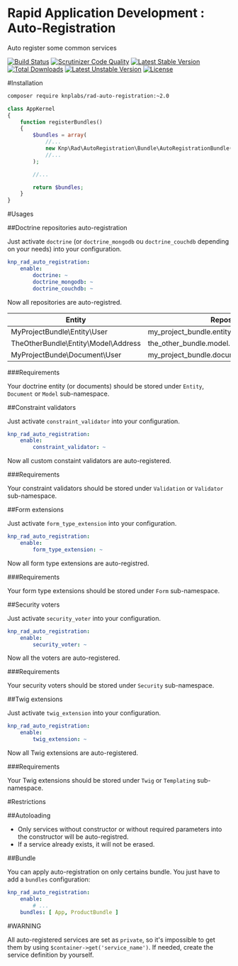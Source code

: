 Rapid Application Development : Auto-Registration
=================================================
Auto register some common services

[![Build Status](https://travis-ci.org/KnpLabs/rad-auto-registration.svg?branch=master)](https://travis-ci.org/KnpLabs/rad-auto-registration)
[![Scrutinizer Code Quality](https://scrutinizer-ci.com/g/KnpLabs/rad-auto-registration/badges/quality-score.png?b=master)](https://scrutinizer-ci.com/g/KnpLabs/rad-auto-registration/?branch=master)
[![Latest Stable Version](https://poser.pugx.org/knplabs/rad-auto-registration/v/stable)](https://packagist.org/packages/knplabs/rad-auto-registration) [![Total Downloads](https://poser.pugx.org/knplabs/rad-auto-registration/downloads)](https://packagist.org/packages/knplabs/rad-auto-registration) [![Latest Unstable Version](https://poser.pugx.org/knplabs/rad-auto-registration/v/unstable)](https://packagist.org/packages/knplabs/rad-auto-registration) [![License](https://poser.pugx.org/knplabs/rad-auto-registration/license)](https://packagist.org/packages/knplabs/rad-auto-registration)

#Installation

```bash
composer require knplabs/rad-auto-registration:~2.0
```

```php
class AppKernel
{
    function registerBundles()
    {
        $bundles = array(
            //...
            new Knp\Rad\AutoRegistration\Bundle\AutoRegistrationBundle($this), // !! Do not forget to inject the kernel !!
            //...
        );

        //...

        return $bundles;
    }
}
```

#Usages

##Doctrine repositories auto-registration

Just activate `doctrine` (or `doctrine_mongodb` ou `doctrine_couchdb` depending on your needs) into your configuration.

```yaml
knp_rad_auto_registration:
    enable:
        doctrine: ~
        doctrine_mongodb: ~
        doctrine_couchdb: ~
```

Now all repositories are auto-registred.

| Entity                                | Repository                                       |
| ------------------------------------- | ------------------------------------------------ |
| MyProjectBundle\Entity\User           | my_project_bundle.entity.user_repository         |
| TheOtherBundle\Entity\Model\Address   | the_other_bundle.model.user.address_repository   |
| MyProjectBunde\Document\User          | my_project_bundle.document.user_repository       |

###Requirements

Your doctrine entity (or documents) should be stored under `Entity`, `Document` or `Model` sub-namespace.

##Constraint validators

Just activate `constraint_validator` into your configuration.

```yaml
knp_rad_auto_registration:
    enable:
        constraint_validator: ~
```

Now all custom constaint validators are auto-registered.

###Requirements

Your constraint validators should be stored under `Validation` or `Validator` sub-namespace.

##Form extensions

Just activate `form_type_extension` into your configuration.

```yaml
knp_rad_auto_registration:
    enable:
        form_type_extension: ~
```

Now all form type extensions are auto-registred.

###Requirements

Your form type extensions should be stored under `Form` sub-namespace.

##Security voters

Just activate `security_voter` into your configuration.

```yaml
knp_rad_auto_registration:
    enable:
        security_voter: ~
```

Now all the voters are auto-registered.

###Requirements

Your security voters should be stored under `Security` sub-namespace.

##Twig extensions

Just activate `twig_extension` into your configuration.

```yaml
knp_rad_auto_registration:
    enable:
        twig_extension: ~
```

Now all Twig extensions are auto-registered.

###Requirements

Your Twig extensions should be stored under `Twig` or `Templating` sub-namespace.

#Restrictions

##Autoloading

- Only services without constructor or without required parameters into the constructor will be auto-registred.
- If a service already exists, it will not be erased.

##Bundle

You can apply auto-registration on only certains bundle. You just have to add a `bundles` configuration:

```yaml
knp_rad_auto_registration:
    enable:
        # ...
    bundles: [ App, ProductBundle ]
```

#WARNING

All auto-registered services are set as `private`, so it's impossible to get them by using `$container->get('service_name')`. If needed, create the service definition by yourself.
